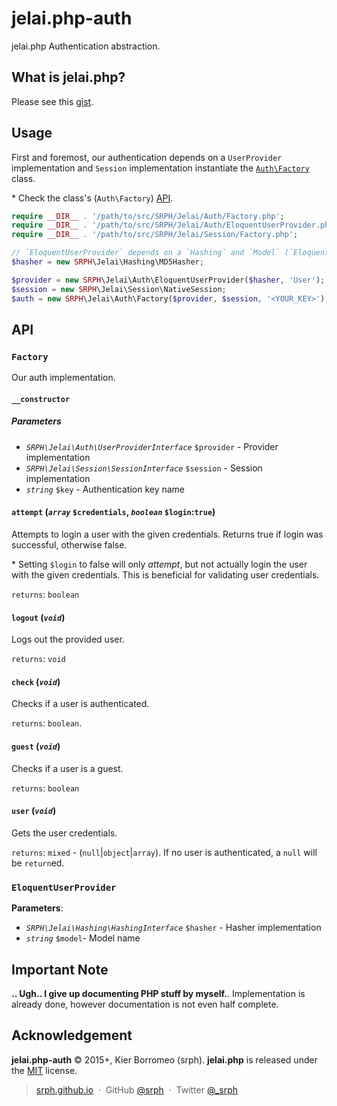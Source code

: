 # jelai.php-auth

jelai.php Authentication abstraction.

## What is jelai.php?

Please see this [gist](https://gist.github.com/srph/2e2d51d46dadfdbc38e3).

## Usage

First and foremost, our authentication depends on a ```UserProvider``` implementation and ```Session``` implementation instantiate the [```Auth\Factory```](#factory) class.

\* Check the class's (```Auth\Factory```) [API](#factory).

```php
require __DIR__ . '/path/to/src/SRPH/Jelai/Auth/Factory.php';
require __DIR__ . '/path/to/src/SRPH/Jelai/Auth/EloquentUserProvider.php'; // This package provides a built-in `UserProvider` for `Eloquent`
require __DIR__ . '/path/to/src/SRPH/Jelai/Session/Factory.php';

// `EloquentUserProvider` depends on a `Hashing` and `Model` (`Eloquent`) implementation.
$hasher = new SRPH\Jelai\Hashing\MD5Hasher;

$provider = new SRPH\Jelai\Auth\EloquentUserProvider($hasher, 'User');
$session = new SRPH\Jelai\Session\NativeSession;
$auth = new SRPH\Jelai\Auth\Factory($provider, $session, '<YOUR_KEY>');
```

## API

### ```Factory```

Our auth implementation.

#### ```__constructor```

##### Parameters

- *```SRPH\Jelai\Auth\UserProviderInterface```* ```$provider``` - Provider implementation
- *```SRPH\Jelai\Session\SessionInterface```* ```$session``` - Session implementation
- *```string```* ```$key``` - Authentication key name

#### ```attempt``` (*```array```* ```$credentials```, *```boolean```* ```$login```:```true```)

Attempts to login a user with the given credentials. Returns true if login was successful, otherwise false.

\* Setting ```$login``` to false will only *attempt*, but not actually login the user with the given credentials. This is beneficial for validating user credentials.

`returns`: `boolean`

#### ```logout``` (*```void```*)

Logs out the provided user.

`returns`: `void`

#### ```check``` (*```void```*)

Checks if a user is authenticated.

`returns`: `boolean`.

#### ```guest``` (*```void```*)

Checks if a user is a guest.

`returns`: `boolean`

#### ```user``` (*```void```*)

Gets the user credentials.

`returns`: `mixed` - (`null`|`object`|`array`). If no user is authenticated, a `null` will be `return`ed.

### ```EloquentUserProvider```

**Parameters**:

- *```SRPH\Jelai\Hashing\HashingInterface```* ```$hasher``` - Hasher implementation
- *```string```* ```$model```- Model name

## Important Note

**.. Ugh.. I give up documenting PHP stuff by myself.**. Implementation is already done, however documentation is not even half complete.

## Acknowledgement

**jelai.php-auth** © 2015+, Kier Borromeo (srph). **jelai.php** is released under the [MIT](mit-license.org) license.

> [srph.github.io](http://srph.github.io) &nbsp;&middot;&nbsp;
> GitHub [@srph](https://github.com/srph) &nbsp;&middot;&nbsp;
> Twitter [@_srph](https://twitter.com/_srph)
